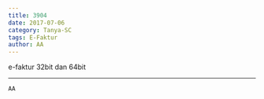 ```yaml
---
title: 3904
date: 2017-07-06
category: Tanya-SC
tags: E-Faktur
author: AA
---
```


e-faktur 32bit dan 64bit

---



`AA`
